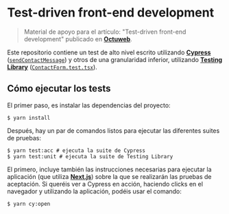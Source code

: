 # Test-driven front-end development

> Material de apoyo para el artículo: "Test-driven front-end development" publicado en [**Octuweb**](https://octuweb.com/).

Este repositorio contiene un test de alto nivel escrito utilizando [**Cypress**](https://www.cypress.io/) ([`sendContactMessage`](./cypress/integration/sendContactMessage.test.ts)) y otros de una granularidad inferior, utilizando [**Testing Library**](https://testing-library.com/) ([`ContactForm.test.tsx`](./components/ContactForm.test.tsx)).

## Cómo ejecutar los tests

El primer paso, es instalar las dependencias del proyecto:

```shell
$ yarn install
```

Después, hay un par de comandos listos para ejecutar las diferentes suites de pruebas:

```shell
$ yarn test:acc # ejecuta la suite de Cypress
$ yarn test:unit # ejecuta la suite de Testing Library
```

El primero, incluye también las instrucciones necesarias para ejecutar la aplicación (que utiliza [**Next.js**](https://nextjs.org/)) sobre la que se realizarán las pruebas de aceptación. Si queréis ver a Cypress en acción, haciendo clicks en el navegador y utilizando la aplicación, podéis usar el comando:

```shell
$ yarn cy:open
```
